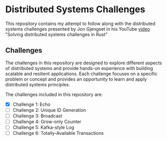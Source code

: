 # Distributed Systems Challenges
This repository contains my attempt to follow along with the distributed systems challenges presented by Jon Gjengset in his YouTube [video](https://www.youtube.com/watch?v=gboGyccRVXI) "Solving distributed systems challenges in Rust"

## Challenges
The challenges in this repository are designed to explore different aspects of distributed systems and provide hands-on experience with building scalable and resilient applications. Each challenge focuses on a specific problem or concept and provides an opportunity to learn and apply distributed systems principles.

The challenges included in this repository are:

- [x] Challenge 1: Echo
- [ ] Challenge 2: Unique ID Generation
- [ ] Challenge 3: Broadcast
- [ ] Challenge 4: Grow-only Counter
- [ ] Challenge 5: Kafka-style Log
- [ ] Challenge 6: Totally-Available Transactions